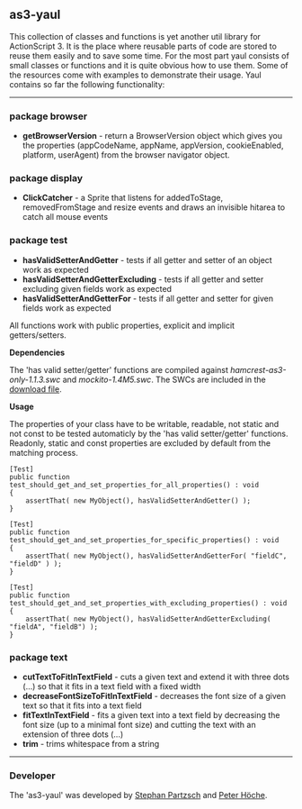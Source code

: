## as3-yaul 
This collection of classes and functions is yet another util library for ActionScript 3. It is the place where reusable parts of code are stored to reuse them easily and to save some time.
For the most part yaul consists of small classes or functions and it is quite obvious how to use them. Some of the resources come with examples to demonstrate their usage. 
Yaul contains so far the following functionality:  

***


### package browser
* **getBrowserVersion** - return a BrowserVersion object which gives you the properties (appCodeName, appName, appVersion, cookieEnabled, platform, userAgent) from the browser navigator object.


### package display

* **ClickCatcher**  - a Sprite that listens for addedToStage, removedFromStage and resize events and  draws an invisible hitarea to catch all mouse events

### package test 

* **hasValidSetterAndGetter** - tests if all getter and setter of an object work as expected
* **hasValidSetterAndGetterExcluding** - tests if all getter and setter excluding given fields work as expected
* **hasValidSetterAndGetterFor** - tests if all getter and setter for given fields work as expected

All functions work with public properties, explicit and implicit getters/setters.

**Dependencies**

The 'has valid setter/getter' functions are compiled against *hamcrest-as3-only-1.1.3.swc* and *mockito-1.4M5.swc*. The SWCs are included in the [download file](https://github.com/StephanPartzsch/as3-yaul/downloads).

**Usage**

The properties of your class have to be writable, readable, not static and not const to be tested automaticly by the 'has valid setter/getter' functions. Readonly, static and const properties are excluded by default from the matching process.

	[Test]
	public function test_should_get_and_set_properties_for_all_properties() : void
	{
		assertThat( new MyObject(), hasValidSetterAndGetter() );
	}

	[Test]
	public function test_should_get_and_set_properties_for_specific_properties() : void
	{
		assertThat( new MyObject(), hasValidSetterAndGetterFor( "fieldC", "fieldD" ) );
	}

	[Test]
	public function test_should_get_and_set_properties_with_excluding_properties() : void
	{
		assertThat( new MyObject(), hasValidSetterAndGetterExcluding( "fieldA", "fieldB") );
	}


### package text 

* **cutTextToFitInTextField**  - cuts a given text and extend it with three dots (...) so that it fits in a text field with a fixed width 
* **decreaseFontSizeToFitInTextField**  - decreases the font size of a given text so that it fits into a text field 
* **fitTextInTextField**  - fits a given text into a text field by decreasing the font size (up to a minimal font size) and cutting the text with an extension of three dots (...)  
* **trim**  - trims whitespace from a string

***


### Developer

The 'as3-yaul' was developed by [Stephan Partzsch](https://github.com/StephanPartzsch/) and [Peter Höche](https://github.com/PeterHoeche/).